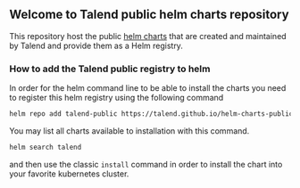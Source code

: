 ## Welcome to Talend public helm charts repository

This repository host the public [helm charts](https://helm.sh/) that are created and maintained by Talend and provide them as a Helm registry.


### How to add the Talend public registry to helm

In order for the helm command line to be able to install the charts you need to register this helm registry using the following command

```bash
helm repo add talend-public https://talend.github.io/helm-charts-public
```

You may list all charts available to installation with this command.
```bash
helm search talend
```

and then use the classic `install` command in order to install the chart into your favorite kubernetes cluster.

